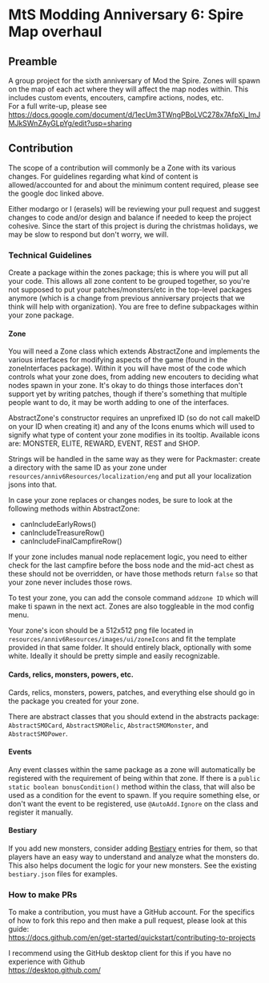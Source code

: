 # MtS Modding Anniversary 6: Spire Map overhaul
## Preamble
A group project for the sixth anniversary of Mod the Spire. Zones will spawn on the map of each act where they will affect the map nodes within. This includes custom events, encouters, campfire actions, nodes, etc.   
For a full write-up, please see https://docs.google.com/document/d/1ecUm3TWngPBoLVC278x7AfpXj_ImJMJkSWnZAyGLpYg/edit?usp=sharing  
  
## Contribution
The scope of a contribution will commonly be a Zone with its various changes. For guidelines regarding what kind of content is allowed/accounted for and about the minimum content required, please see the google doc linked above.  

Either modargo or I (erasels) will be reviewing your pull request and suggest changes to code and/or design and balance if needed to keep the project cohesive. Since the start of this project is during the christmas holidays, we may be slow to respond but don't worry, we will.
  
### Technical Guidelines
Create a package within the zones package; this is where you will put all your code. This allows all zone content to be grouped together, so you're not supposed to put your patches/monsters/etc in the top-level packages anymore (which is a change from previous anniversary projects that we think will help with organization). You are free to define subpackages within your zone package.    

#### Zone

You will need a Zone class which extends AbstractZone and implements the various interfaces for modifying aspects of the game (found in the zoneInterfaces package). Within it you will have most of the code which controls what your zone does, from adding new encouters to deciding what nodes spawn in your zone. It's okay to do things those interfaces don't support yet by writing patches, though if there's something that multiple people want to do, it may be worth adding to one of the interfaces.

AbstractZone's constructor requires an unprefixed ID (so do not call makeID on your ID when creating it) and any of the Icons enums which will used to signify what type of content your zone modifies in its tooltip. Available icons are: MONSTER, ELITE, REWARD, EVENT, REST and SHOP.  

Strings will be handled in the same way as they were for Packmaster: create a directory with the same ID as your zone under `resources/anniv6Resources/localization/eng` and put all your localization jsons into that.  
  
In case your zone replaces or changes nodes, be sure to look at the following methods within AbstractZone:  
- canIncludeEarlyRows()
- canIncludeTreasureRow()
- canIncludeFinalCampfireRow()

If your zone includes manual node replacement logic, you need to either check for the last campfire before the boss node and the mid-act chest as these should not be overridden, or have those methods return `false` so that your zone never includes those rows.  

To test your zone, you can add the console command `addzone ID` which will make ti spawn in the next act. Zones are also toggleable in the mod config menu.

Your zone's icon should be a 512x512 png file located in `resources/anniv6Resources/images/ui/zoneIcons` and fit the template provided in that same folder. It should entirely black, optionally with some white. Ideally it should be pretty simple and easily recognizable.

#### Cards, relics, monsters, powers, etc.
Cards, relics, monsters, powers, patches, and everything else should go in the package you created for your zone.

There are abstract classes that you should extend in the abstracts package: `AbstractSMOCard`, `AbstractSMORelic`, `AbstractSMOMonster`, and `AbstractSMOPower`.

#### Events
Any event classes within the same package as a zone will automatically be registered with the requirement of being within that zone. If there is a `public static boolean bonusCondition()` method within the class, that will also be used as a condition for the event to spawn. If you require something else, or don't want the event to be registered, use `@AutoAdd.Ignore` on the class and register it manually.

#### Bestiary
If you add new monsters, consider adding [Bestiary](https://steamcommunity.com/sharedfiles/filedetails/?id=2285965269) entries for them, so that players have an easy way to understand and analyze what the monsters do. This also helps document the logic for your new monsters. See the existing `bestiary.json` files for examples.

### How to make PRs
  
To make a contribution, you must have a GitHub account. 
For the specifics of how to fork this repo and then make a pull request, please look at this guide:  
https://docs.github.com/en/get-started/quickstart/contributing-to-projects  
   
I recommend using the GitHub desktop client for this if you have no experience with Github  
https://desktop.github.com/
